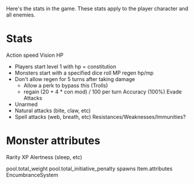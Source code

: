Here's the stats in the game. These stats apply to the player character and all enemies.

# Stats

Action speed
Vision
HP
  - Players start level 1 with hp = constitution
  - Monsters start with a specified dice roll
MP
regen hp/mp
- Don't allow regen for 5 turns after taking damage
  - Allow a perk to bypass this (Trolls)
  - regain (20 + 4 * con mod) / 100 per turn
Accuracy (100%)
Evade
Attacks
- Unarmed
- Natural attacks (bite, claw, etc)
- Spell attacks (web, breath, etc)
Resistances/Weaknesses/Immunities?


# Monster attributes
Rarity
XP
Alertness (sleep, etc)



pool.total_weight
pool.total_initiative_penalty
spawns Item.attributes
EncumbranceSystem